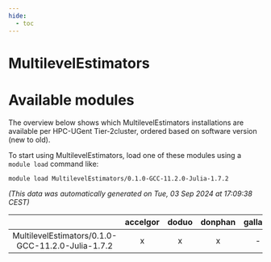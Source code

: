 ```yaml
---
hide:
  - toc
---
```


MultilevelEstimators
====================

# Available modules


The overview below shows which MultilevelEstimators installations are available per HPC-UGent Tier-2cluster, ordered based on software version (new to old).

To start using MultilevelEstimators, load one of these modules using a `module load` command like:

```shell
module load MultilevelEstimators/0.1.0-GCC-11.2.0-Julia-1.7.2
```

*(This data was automatically generated on Tue, 03 Sep 2024 at 17:09:38 CEST)*  

| |accelgor|doduo|donphan|gallade|joltik|shinx|skitty|
| :---: | :---: | :---: | :---: | :---: | :---: | :---: | :---: |
|MultilevelEstimators/0.1.0-GCC-11.2.0-Julia-1.7.2|x|x|x|-|x|-|x|
